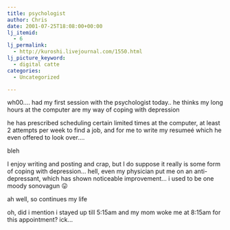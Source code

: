 ```yaml
---
title: psychologist
author: Chris
date: 2001-07-25T18:08:00+00:00
lj_itemid:
  - 6
lj_permalink:
  - http://kuroshi.livejournal.com/1550.html
lj_picture_keyword:
  - digital catte
categories:
  - Uncategorized

---
```

wh00&#8230;. had my first session with the psychologist today.. he thinks my long hours at the computer are my way of coping with depression

he has prescribed scheduling certain limited times at the computer, at least 2 attempts per week to find a job, and for me to write my resume&eacute; which he even offered to look over&#8230;.

bleh

I enjoy writing and posting and crap, but I do suppose it really is some form of coping with depression&#8230; hell, even my physician put me on an anti-depressant, which has shown noticeable improvement&#8230; i used to be one moody sonovagun 😛

ah well, so continues my life

oh, did i mention i stayed up till 5:15am and my mom woke me at 8:15am for this appointment? ick&#8230;

